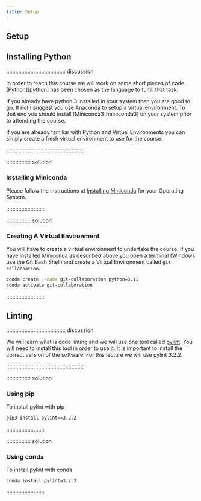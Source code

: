 ```yaml
---
title: Setup
---
```



## Setup

## Installing Python

::::::::::::::::::::::::::::::::::::::: discussion

In order to teach this course we will work on some short pieces of code. [Python][python] has been chosen as the language to fulfill that task. 

If you already have python 3 installed in your system then you are good to go. If not I suggest you use Anaconda to setup a virtual environment. To that end you should install [Miniconda3][miniconda3] on your system prior to
attending the course.

If you are already familiar with Python and Virtual Environments you can simply create a fresh virtual environment to
use for the course.

:::::::::::::::::::::::::::::::::::::::::::::::::::

:::::::::::::::: solution

### Installing Miniconda

Please follow the instructions at [Installing Miniconda](https://docs.anaconda.com/free/miniconda/miniconda-install/)
for your Operating System.

:::::::::::::::::::::::::

:::::::::::::::: solution

### Creating A Virtual Environment

You will have to create a virtual environment to undertake the course. If you have installed Miniconda as described
above you open a terminal (Windows use the Git Bash Shell) and create a Virtual Environment called `git-collaboation`.

``` bash
conda create --name git-collaboration python=3.11
conda activate git-collaboration
```

:::::::::::::::::::::::::



## Linting

::::::::::::::::::::::::::::::::::::::: discussion

We will learn what is code linting and we will use one tool called [pylint](https://www.pylint.org/). You will need to install this tool in order to use it. It is important to install the correct version of the software. For this lecture we will use pylint 3.2.2.

:::::::::::::::::::::::::::::::::::::::::::::::::::

:::::::::::::::: solution

### Using pip

To install pylint with pip

``` bash
pip3 install pylint==3.2.2
```

:::::::::::::::::::::::::



:::::::::::::::: solution

### Using conda

To install pylint with conda

``` bash
conda install pylint=3.2.2
```

:::::::::::::::::::::::::


